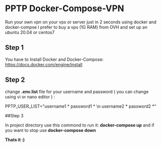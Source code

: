 # PPTP Docker-Compose-VPN
Run your own  vpn on your vps or server just in 2 seconds using docker and docker-compse
I prefer to buy a vps (1G RAM) from OVH and set up an ubuntu 20.04 or centos7

## Step 1
You have to Install Docker and Docker-Compose:
https://docs.docker.com/engine/install

## Step 2
change **.env.list** file for your username and password ( you can change using vi or nano editor ) :

PPTP_USER_LIST="username1 * password1 * \n username2 * password2 *"

##Step 3

In project directory use this commond to run it:
**docker-compose up**
and if you want to stop use **docker-compose down**

**Thats it :)**
